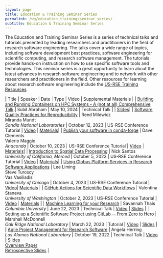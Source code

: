 ```yaml
---
layout: page
title: Education & Training Seminar Series
permalink: /wg/education_training/seminar_series/
subtitle: Education & Training Seminar Series
---
```


The Education and Training Seminar Series is a series of technical talks and tutorials presented by leading researchers and practitioners in the field of research software engineering.
The talks cover a wide range of topics, including software development best practices, software engineering for scientific computing, and research software management.
The tutorials provide hands-on instruction on how to use specific software tools and technologies.
This seminar series is a great opportunity to learn about the latest advances in research software engineering and to network with other researchers and practitioners in the field.
Other resources for learning about research software engineering include the [US-RSE Training Resources](https://us-rse.org/wg/education_training/training/)

| Title | Speaker | Date | Type | Video | Supplemental Materials |
| [Building and Running Containers on HPC Systems - A (not at all) Comprehensive Talk](https://us-rse.org/events/2024/2024-05-education-training-talk/) | Subil Abraham | May 10, 2024 | Technical Talk | | [Slides](https://drive.google.com/file/d/1KlLBFpagw0uSu87K-kFGwS0vrLgowipC/view)|
| [Software Quality Practices for Reproducibility](https://us-rse.org/usrse23/program/tutorials/#software-quality-practices-for-reproducibility) | Reed Milewicz <br> Miranda Mundt <br> <i>Sandia National Laboratories</i> | October 12, 2023 | US-RSE Conference Tutorial | [Video](https://youtu.be/0fiGoNv68Jk) | [Materials](https://drive.google.com/drive/u/0/folders/1tSkssfNNlXYmYAdsDxJDY-WZRpkySMKN)|
| [Publish your software in conda-forge](https://us-rse.org/usrse23/program/tutorials/#publish-your-software-in-conda-forge) | Dave Clements <br> Valerio Maggio <br> <i>Anaconda</i> | October 10, 2023 | US-RSE Conference Tutorial | [Video](https://youtu.be/b1w5fNtBiY4) | [Materials](https://drive.google.com/drive/u/0/folders/1jwlzV3NxfXl-7rqA0VKpx4HxHOfVas9V)|
| [Introduction to Spatial Data Processing](https://us-rse.org/usrse23/program/tutorials/#introduction-to-spatial-data-processing) | Nick Santos <br> <i>University of California, Merced</i> | October 5, 2023 | US-RSE Conference Tutorial | [Video](https://youtu.be/FJkWtNJuWdk) | [Materials](https://drive.google.com/drive/u/0/folders/1p9UxN0psFRU6ilsNAl5EbUx3b8IiXpjW)|
| [Using Globus Platform Services in Research Software Applications](https://us-rse.org/usrse23/program/tutorials/#using-globus-platform-services-in-research-software-applications) | Lee Liming <br> Steve Turoscy <br> Vas Vasiliadis <br> <i>University of Chicago</i> | October 4, 2023 | US-RSE Conference Tutorial | [Video](https://youtu.be/DJw1no6Yy9c)| [Materials](https://drive.google.com/drive/u/0/folders/1XN2G1w5jA4jT0e8Xe508DfPTtvzGUkem) |
| [GitHub Actions for Scientific Data Workflows](https://us-rse.org/usrse23/program/tutorials/#github-actions-for-scientific-data-workflows) | Valentina Staneva <br> <i>University of Washington</i> | October 2, 2023 | US-RSE Conference Tutorial | [Video](https://youtu.be/q6bBdaRuVa8) | [Materials](https://drive.google.com/drive/u/0/folders/1rEEmDIFNvtI4-PJpI2epvK8ZCUSAk72r) |
| [Machine Learning for your Research](https://us-rse.org/events/2023/2023-06-education-training-talk/) | Savannah Thais <br> <i>Columbia University</i> | June 22, 2023 | Technical Talk | [Video](https://youtu.be/yWjSZlNE0Jo) | [Slides](https://docs.google.com/presentation/d/1PAPYq1vyPdu9pB8-Aud9YAHXfQEqInot/edit) |
| [Setting up a Scientific Software Project using GitLab -- From Zero to Hero](https://us-rse.org/events/2023/2023-03-education-training-tutorial/) | Marshall McDonnell <br> <i>Oak Ridge National Laboratory</i> | March 22, 2023 | Tutorial | [Video](https://youtu.be/dzdHfGLLYts) | [Slides](https://docs.google.com/presentation/d/1m-mFBFGnTlAot-IRXxuqTMYo71z0Up2i4xUq12d3wAI/edit#slide=id.g126ddb576e5_7_167) |
| [Agile Project Management for Research Software](https://us-rse.org/events/2022/2022-10-education-training-seminar/) | Angela Herring <br> <i>Los Alamos National Laboratory</i> | October 19, 2022 | Technical Talk | [Video](https://youtu.be/Fdex2rhw0Zo) | [Slides](https://bit.ly/US-RSE-ET-2022-10-Agile-Slides) <br> [Overview Paper](https://bit.ly/US-RSE-ET-2022-10-Agile-Paper) <br> [Retrospective Slides](https://bit.ly/US-RSE-ET-2022-10-Agile-Retrospective) |
